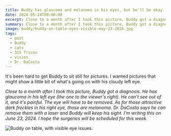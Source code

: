 ```yaml
---
title: Buddy has glaucoma and melanoma in his eyes, but he'll be okay.
date: 2024-05-24T00:00:00
excerpt: Close to a month after I took this picture, Buddy got a diagnosis. He has glaucoma in his left eye (the one to the viewer's right).
summary: Close to a month after I took this picture, Buddy got a diagnosis. He has glaucoma in his left eye (the one to the viewer's right).
image: buddy/buddy-on-table-eyes-visible-may-23-2024.jpg
tags:
  - post
  - Buddy
  - cats
  - 315 Tricou
  - vision
  - Dr. DaCosta
---
```


It's been hard to get Buddy to sit still for pictures. I wanted pictures that might show a little bit of what's going on with his cloudy left eye.

_Close to a month after I took this picture, Buddy got a diagnosis. He has glaucoma in his left eye (the one to the viewer's right). He can't see out of it, and it's painful. The eye will have to be removed. As for those attractive dark freckles in his right eye, those are melanoma. Dr. DaCosta says he can remove them with a laser and Buddy will keep his sight. I'm writing this on June 23, 2024. I hope the surgeries will be scheduled for this week._

![Buddy on table, with visible eye issues.](/static/img/buddy/buddy-on-table-eyes-visible-may-23-2024.jpg)